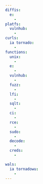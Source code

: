 ```yaml
---
diffis:
  e:
    -
platfs:
  vulnhub:
    -
curls:
  ia tornado:
    -
functions:
  unix:
    -
  e:
    -
  vulnhub:
    -
  fuzz:
    -
  lfi:
    -
  sqlt:
    -
  ci:
    -
  rce:
    -
  sudo:
    -
  decode:
    -
  creds:
    -

wals:
  ia tornadowu:
    -
---
```

